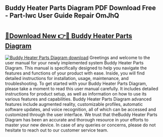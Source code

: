 ## Buddy Heater Parts Diagram PDF Download Free - Part-Iwc User Guide Repair OmJhQ

# <h2><a href="http://dfhqrs.blite.top/?on=Buddy+Heater+Parts+Diagram">🔗Download New 👉🔴 Buddy Heater Parts Diagram</a></h2>

[![Buddy Heater Parts Diagram download](https://i.imgur.com/lujVjoI.png)](http://dfhqrs.blite.top/?on=Buddy+Heater+Parts+Diagram)
Greetings and welcome to the user manual for your newly implemented system Buddy Heater Parts Diagram. This manual is specifically designed to help you navigate the features and functions of your product with ease. Inside, you will find detailed instructions for installation, usage, maintenance, and troubleshooting. To get started with your Buddy Heater Parts Diagram, please take a moment to read this user manual carefully. It includes detailed instructions for product setup, as well as information on how to use its various features and capabilities. Buddy Heater Parts Diagram advanced features include augmented reality, customizable profiles, automatic software updates, and voice recognition, all of which can be accessed and customized through the user interface. We trust that theBuddy Heater Parts Diagram has been an accurate and thorough resource in your efforts to master your new device. In case of any queries or concerns, please do not hesitate to reach out to our customer service team.
